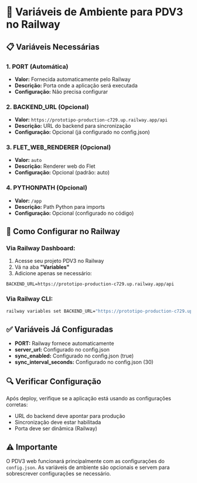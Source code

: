 # 🔧 Variáveis de Ambiente para PDV3 no Railway

## 📋 Variáveis Necessárias

### 1. **PORT** (Automática)
- **Valor:** Fornecida automaticamente pelo Railway
- **Descrição:** Porta onde a aplicação será executada
- **Configuração:** Não precisa configurar

### 2. **BACKEND_URL** (Opcional)
- **Valor:** `https://prototipo-production-c729.up.railway.app/api`
- **Descrição:** URL do backend para sincronização
- **Configuração:** Opcional (já configurado no config.json)

### 3. **FLET_WEB_RENDERER** (Opcional)
- **Valor:** `auto`
- **Descrição:** Renderer web do Flet
- **Configuração:** Opcional (padrão: auto)

### 4. **PYTHONPATH** (Opcional)
- **Valor:** `/app`
- **Descrição:** Path Python para imports
- **Configuração:** Opcional (configurado no código)

## 🚀 Como Configurar no Railway

### Via Railway Dashboard:
1. Acesse seu projeto PDV3 no Railway
2. Vá na aba **"Variables"**
3. Adicione apenas se necessário:

```
BACKEND_URL=https://prototipo-production-c729.up.railway.app/api
```

### Via Railway CLI:
```bash
railway variables set BACKEND_URL="https://prototipo-production-c729.up.railway.app/api"
```

## ✅ Variáveis Já Configuradas

- **PORT:** Railway fornece automaticamente
- **server_url:** Configurado no config.json
- **sync_enabled:** Configurado no config.json (true)
- **sync_interval_seconds:** Configurado no config.json (30)

## 🔍 Verificar Configuração

Após deploy, verifique se a aplicação está usando as configurações corretas:
- URL do backend deve apontar para produção
- Sincronização deve estar habilitada
- Porta deve ser dinâmica (Railway)

## ⚠️ Importante

O PDV3 web funcionará principalmente com as configurações do `config.json`. As variáveis de ambiente são opcionais e servem para sobrescrever configurações se necessário.
